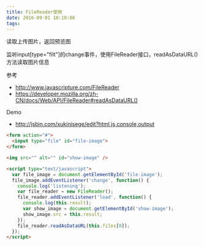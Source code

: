 ```yaml
---
title: FileReader使用
date: 2016-09-01 10:10:08
tags:
---
```

读取上传图片，返回预览图

监听input[type="filt"]的change事件，使用FileReader接口，readAsDataURL()方法读取图片信息

参考
- http://www.javascripture.com/FileReader
- https://developer.mozilla.org/zh-CN/docs/Web/API/FileReader#readAsDataURL()

Demo
- http://jsbin.com/xukinisege/edit?html,js,console,output

```html
<form action="#">
  <input type="file" id="file-image">
</form>

<img src="" alt="" id="show-image" />

<script type="text/javascript">
  var file_image = document.getElementById('file-image');
  file_image.addEventListener('change', function() {
    console.log('listening');
    var file_reader = new FileReader();
    file_reader.addEventListener('load', function() {
      console.log(this.result);
      var show_image = document.getElementById('show-image');
      show_image.src = this.result;
    });
    file_reader.readAsDataURL(this.files[0]);
  });
</script>
```
